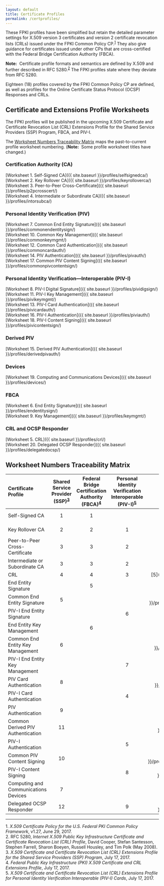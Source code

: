 ```yaml
---
layout: default
title: Certificate Profiles
permalink: /certprofiles/
---
```


These FPKI profiles have been simplified but retain the detailed parameter settings for X.509 version 3 certificates and version 2 certificate revocation lists (CRLs) issued under the FPKI Common Policy CP.<sup>[1](#1)</sup> They also give guidance for certificates issued under other CPs that are cross-certified with the Federal Bridge Certification Authority (FBCA).

**Note:**&nbsp;&nbsp;Certificate profile formats and semantics are defined by X.509 and further described in RFC 5280.<sup>[2](#2)</sup> The FPKI profiles state where they deviate from RFC 5280.

Eighteen (18) profiles covered by the FPKI Common Policy CP are defined, as well as profiles for the Online Certificate Status Protocol (OCSP) Responses and CRLs.

## Certificate and Extensions Profile Worksheets

The FPKI profiles will be published in the upcoming X.509 Certificate and Certificate Revocation List (CRL) Extensions Profile for the Shared Service Providers (SSP) Program, FBCA, and PIV-I.

The [Worksheet Numbers Traceability Matrix](#worksheet-numbers-traceability-matrix) maps the past-to-current profile worksheet numbering. (**Note:**&nbsp;&nbsp;Some profile worksheet titles have changed.)

### Certification Authority (CA) 
 
[Worksheet 1. Self-Signed CA]({{ site.baseurl }}/profiles/selfsignedca/)<BR>
[Worksheet 2. Key Rollover CA]({{ site.baseurl }}/profiles/keyrolloverca/)<BR>
[Worksheet 3. Peer-to-Peer Cross-Certificate]({{ site.baseurl }}/profiles/p2pcrosscert/)<BR>
[Worksheet 4. Intermediate or Subordinate CA]({{ site.baseurl }}/profiles/intorsubca/)<BR>

### Personal Identity Verification (PIV)

[Worksheet 7. Common End Entity Signature]({{ site.baseurl }}/profiles/commonendentitysign/)<BR>
[Worksheet 10. Common Key Management]({{ site.baseurl }}/profiles/commonkeymgmt/)<BR>
[Worksheet 12. Common Card Authentication]({{ site.baseurl }}/profiles/commoncardauth/)<BR>
[Worksheet 14. PIV Authentication]({{ site.baseurl }}/profiles/pivauth/)<BR>
[Worksheet 17. Common PIV Content Signing]({{ site.baseurl }}/profiles/commonpivcontentsign/)<BR>

### Personal Identity Verification&mdash;Interoperable (PIV-I)

[Worksheet 8. PIV-I Digital Signature]({{ site.baseurl }}/profiles/pividigsign/)<BR>
[Worksheet 11. PIV-I Key Management]({{ site.baseurl }}/profiles/pivikeymgmt/)<BR>
[Worksheet 13. PIV-I Card Authentication]({{ site.baseurl }}/profiles/pivicardauth/)<BR>
[Worksheet 16. PIV-I Authentication]({{ site.baseurl }}/profiles/piviauth/)<BR>
[Worksheet 18. PIV-I Content Signing]({{ site.baseurl }}/profiles/pivicontentsign/)<BR>

### Derived PIV

[Worksheet 15. Derived PIV Authentication]({{ site.baseurl }}/profiles/derivedpivauth/)

### Devices

[Worksheet 19. Computing and Communications Devices]({{ site.baseurl }}/profiles/devices/)

### FBCA

[Worksheet 6. End Entity Signature]({{ site.baseurl }}/profiles/endentitysign/)<BR>
[Worksheet 9. Key Management]({{ site.baseurl }}/profiles/keymgmt/)

### CRL and OCSP Responder

[Worksheet 5. CRL]({{ site.baseurl }}/profiles/crl/)<BR>
[Worksheet 20. Delegated OCSP Responder]({{ site.baseurl }}/profiles/delegatedocsp/)

<!--Wendy does not think we should add the new names in parentheses.-->
## Worksheet Numbers Traceability Matrix

| **Certificate Profile**           | **Shared<br>Service<br>Provider<br>(SSP)<sup>[3](#3)</sup><br>**  | **Federal<br>Bridge<br>Certification<br>Authority<br>(FBCA)<sup>[4](#4)</sup><br>**     | **Personal<br>Identity<br>Verification<br>Interoperable<br>(PIV-I)<sup>[5](#5)</sup>**     | **Current<br>**   |
| :----------------------------------  | :---------:  | :-----------:    | :-----------:      | :-----------:      |
| Self-Signed CA                       | 1            | 1                |               | [1]({{ site.baseurl }}/profiles/selfsignedca/)             |
| Key Rollover CA                      | 2             | 2               |  1            | [2]({{ site.baseurl }}/profiles/keyrolloverca/)             |
| Peer-to-Peer Cross-Certificate       | 3             | 3                |  2            | [3]({{ site.baseurl }}/profiles/p2pcrosscert/)             |
| Intermediate or Subordinate CA       | 3              | 3               |  2            | [4]({{ site.baseurl }}/profiles/intorsubca/)             |
| CRL                                  | 4              | 4               |  3            | [5]({{ site.baseurl }}/profiles/crl/)             |
| End Entity Signature       |                | 5        |                 | [6]({{ site.baseurl }}/profiles/endentitysign/)             |
| Common End Entity Signature       | 5              |              |               | [7]({{ site.baseurl }}/profiles/commonendentitysign/)             |
| PIV-I End Entity Signature       |                |              |  6            | [8]({{ site.baseurl }}/profiles/pividigsign/)             |
| End Entity Key Management       |                |  6           |               | [9]({{ site.baseurl }}/profiles/keymgmt/)             |
| Common End Entity Key Management       | 6               |             |               | [10]({{ site.baseurl }}/profiles/commonkeymgmt/)             |
| PIV-I End Entity Key Management       |                |             | 7              | [11]({{ site.baseurl }}/profiles/pivikeymgmt/)             |
| PIV Card Authentication       | 8               |             |               | [12]({{ site.baseurl }}/profiles/commoncardauth/)             |
| PIV-I Card Authentication       |                |             |  4             | [13]({{ site.baseurl }}/profiles/pivicardauth/)             |
| PIV Authentication       |  9              |             |               | [14]({{ site.baseurl }}/profiles/pivauth/)             |
| Common Derived PIV Authentication       |  11              |             |               | [15]({{ site.baseurl }}/profiles/derivedpivauth/)             |
| PIV-I Authentication       |                |             |  5             | [16]({{ site.baseurl }}/profiles/piviauth/)             |
| Common PIV Content Signing       | 10               |             |               | [17]({{ site.baseurl }}/profiles/commonpivcontentsign/)             |
| PIV-I Content Signing       |                |             |  8             | [18]({{ site.baseurl }}/profiles/pivicontentsign/)             |
| Computing and Communications Devices       | 7               |             |               | [19]({{ site.baseurl }}/profiles/devices/)             |
| Delegated OCSP Responder       | 12               |             | 9             | [20]({{ site.baseurl }}/profiles/delegatedocsp/)             |

-----------------
<a name="1">1</a>. _X.509 Certificate Policy for the U.S. Federal PKI Common Policy Framework_, v1.27, June 29, 2017.<br>
<a name="2">2</a>. RFC 5280, _Internet X.509 Public Key Infrastructure Certificate and Certificate Revocation List (CRL) Profile_, David Cooper, Stefan Santesson, Stephen Farrell, Sharon Boeyen, Russell Housley, and Tim Polk (May 2008).<br>
<a name="3">3</a>. _X.509 Certificate and Certificate Revocation List (CRL) Extensions Profile for the Shared Service Providers (SSP) Program_, July 17, 2017.<br>
<a name="4">4</a>. _Federal Public Key Infrastructure (PKI) X.509 Certificate and CRL Extensions Profile_, July 17, 2017.<br>
<a name="5">5</a>. _X.509 Certificate and Certificate Revocation List (CRL) Extensions Profile for Personal Identity Verification Interoperable (PIV-I) Cards_, July 17, 2017.

